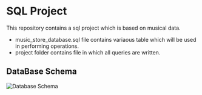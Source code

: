 # SQL Project
This repository contains a sql project which is based on musical data.
* music_store_database.sql file contains variaous table which will be used in performing operations.
* project folder contains file in which all queries are written.

## DataBase Schema 
![Database Schema](https://user-images.githubusercontent.com/112153548/213707717-bfc9f479-52d9-407b-99e1-e94db7ae10a3.png)
